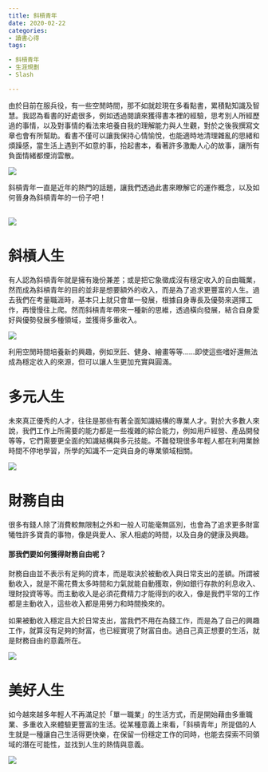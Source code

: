 ```yaml
---
title: 斜槓青年
date: 2020-02-22
categories: 
- 讀書心得
tags:

- 斜槓青年
- 生涯規劃
- Slash

---
```


由於目前在服兵役，有一些空閒時間，那不如就趁現在多看點書，累積點知識及智慧。我認為看書的好處很多，例如透過閱讀來獲得書本裡的經驗，思考別人所經歷過的事情，以及對事情的看法來培養自我的理解能力與人生觀，對於之後我撰寫文章也會有所幫助。看書不僅可以讓我保持心情愉悅，也能適時地清理雜亂的思緒和煩躁感，當生活上遇到不如意的事，拾起書本，看著許多激勵人心的故事，讓所有負面情緒都煙消雲散。

<img src="logo.jpg" style="width:3000 height:2000">

斜槓青年一直是近年的熱門的話題，讓我們透過此書來瞭解它的運作概念，以及如何晉身為斜槓青年的一份子吧！

<br/>

<img src="2020-02-22-斜槓青年-1.jfif" style="width:3000 height:2000">

<br/>

# 斜槓人生

有人認為斜槓青年就是擁有幾份兼差；或是把它象徵成沒有穩定收入的自由職業，然而成為斜槓青年的目的並非是想要額外的收入，而是為了追求更豐富的人生。過去我們在考量職涯時，基本只上就只會單一發展，根據自身專長及優勢來選擇工作，再慢慢往上爬。然而斜槓青年帶來一種新的思維，透過橫向發展，結合自身愛好與優勢發展多種領域，並獲得多重收入。

<img src="2020-02-22-斜槓青年-2.jpeg" style="width:3000 height:2000">

<br/>

利用空閒時間培養新的興趣，例如烹飪、健身、繪畫等等……即使這些嗜好還無法成為穩定收入的來源，但可以讓人生更加充實與圓滿。

# 多元人生

未來真正優秀的人才，往往是那些有著全面知識結構的專業人才。對於大多數人來說，我們工作上所需要的能力都是一些複雜的綜合能力，例如用戶經營、產品開發等等，它們需要更全面的知識結構與多元技能。不難發現很多年輕人都在利用業餘時間不停地學習，所學的知識不一定與自身的專業領域相關。

<img src="2020-02-22-斜槓青年-3.jpeg" style="width:3000 height:2000">

<br/>

# 財務自由

很多有錢人除了消費較無限制之外和一般人可能毫無區別，也會為了追求更多財富犧牲許多寶貴的事物，像是與愛人、家人相處的時間，以及自身的健康及興趣。

#### **那我們要如何獲得財務自由呢？**

財務自由並不表示有足夠的資本，而是取決於被動收入與日常支出的差額。所謂被動收入，就是不需花費太多時間和力氣就能自動獲取，例如銀行存款的利息收入、理財投資等等。而主動收入是必須花費精力才能得到的收入，像是我們平常的工作都是主動收入，這些收入都是用勞力和時間換來的。

如果被動收入穩定且大於日常支出，當我們不用在為錢工作，而是為了自己的興趣工作，就算沒有足夠的財富，也已經實現了財富自由。過自己真正想要的生活，就是財務自由的意義所在。

<img src="2020-02-22-斜槓青年-4.jpg" style="width:3000 height:2000">

<br/>

# 美好人生

如今越來越多年輕人不再滿足於「單一職業」的生活方式，而是開始藉由多重職業、多重收入來體驗更豐富的生活。從某種意義上來看，「斜槓青年」所提倡的人生就是一種讓自己生活得更快樂，在保留一份穩定工作的同時，也能去探索不同領域的潛在可能性，並找到人生的熱情與意義。

<img src="2020-02-22-斜槓青年-5.jpeg" style="width:3000 height:2000">
